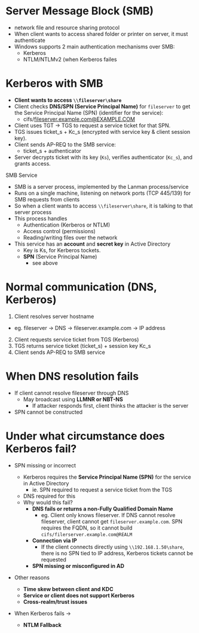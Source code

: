 # Server Message Block (SMB)
- network file and resource sharing protocol
- When client wants to access shared folder or printer on server, it must authenticate
- Windows supports 2 main authentication mechanisms over SMB:
	- Kerberos
	- NTLM/NTLMv2 (when Kerberos failes

# Kerberos with SMB
- **Client wants to access `\\fileserver\share`**
- Client checks **DNS/SPN (Service Principal Name)** for `fileserver` to get the Service Principal Name (SPN) (identifier for the service):
	- cifs/fileserver.example.com@EXAMPLE.COM
- Client uses TGT → TGS to request a service ticket for that SPN.
- TGS issues ticket_s + Kc_s (encrypted with service key & client session key).
- Client sends AP-REQ to the SMB service:
	- ticket_s + authenticator
- Server decrypts ticket with its key (`Ks`), verifies authenticator (`Kc_s`), and grants access.

SMB Service
- SMB is a server process, implemented by the Lanman process/service
- Runs on a single machine, listening on network ports (TCP 445/139) for SMB requests from clients
- So when a client wants to access `\\fileserver\share`, it is talking to that server process
- This process handles
	- Authentication (Kerberos or NTLM)
	- Access control (permissions)
	- Reading/writing files over the network
- This service has an **account** and **secret key** in Active Directory
	- Key is Ks, for Kerberos tockets.
	- **SPN** (Service Principal Name)
		- see above

# Normal communication (DNS, Kerberos)
1. Client resolves server hostname
- eg. fileserver -> DNS -> fileserver.example.com -> IP address
2. Client requests service ticket from TGS (Kerberos)
3. TGS returns service ticket (ticket_s) + session key Kc_s
4. Client sends AP-REQ to SMB service

# When DNS resolution fails
- If client cannot resolve fileserver through DNS
	- May broadcast using **LLMNR or NBT-NS**
		- If attacker responds first, client thinks the attacker is the server
- SPN cannot be constructed 

# Under what circumstance does Kerberos fail?
- SPN missing or incorrect
	- Kerberos requires the **Service Principal Name (SPN)** for the service in Active Directory
		- ie. SPN required to request a service ticket from the TGS
	- DNS required for this
	- Why would this fail?
		- **DNS fails or returns a non-Fully Qualified Domain Name**
			- eg. Client only knows fileserver. If DNS cannot resolve fileserver, client cannot get `fileserver.example.com`. SPN requires the FQDN, so it cannot build `cifs/filerserver.example.com@REALM`
		- **Connection via IP**
			- If the client connects directly using `\\192.168.1.50\share`, there is no SPN tied to IP address, Kerberos tickets cannot be requested
		- **SPN missing or misconfigured in AD**
- Other reasons
	- **Time skew between client and KDC**
	- **Service or client does not support Kerberos**
	- **Cross-realm/trust issues**
	
- When Kerberos fails ->
	- **NTLM Fallback**



